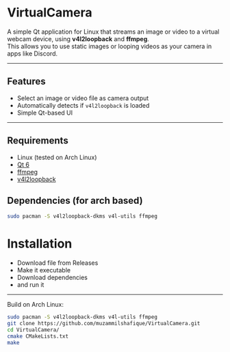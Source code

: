 # VirtualCamera 

A simple Qt application for Linux that streams an image or video to a virtual webcam device, using **v4l2loopback** and **ffmpeg**.  
This allows you to use static images or looping videos as your camera in apps like Discord.

---

## Features
- Select an image or video file as camera output
- Automatically detects if `v4l2loopback` is loaded
- Simple Qt-based UI

---

## Requirements
- Linux (tested on Arch Linux)
- [Qt 6](https://www.qt.io/)
- [ffmpeg](https://ffmpeg.org/)
- [v4l2loopback](https://github.com/umlaeute/v4l2loopback)

## Dependencies (for arch based)
```bash
sudo pacman -S v4l2loopback-dkms v4l-utils ffmpeg
```

# Installation
- Download file from Releases
- Make it executable
- Download dependencies
- and run it

---

Build on Arch Linux:
```bash
sudo pacman -S v4l2loopback-dkms v4l-utils ffmpeg
git clone https://github.com/muzammilshafique/VirtualCamera.git
cd VirtualCamera/
cmake CMakeLists.txt
make
```
